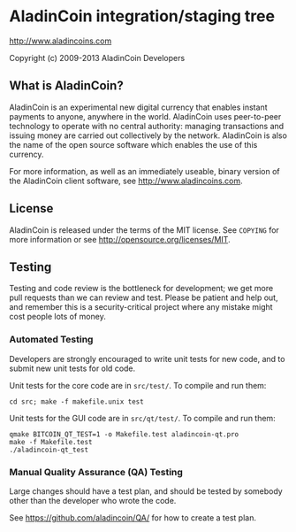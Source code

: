 AladinCoin integration/staging tree
================================

http://www.aladincoins.com

Copyright (c) 2009-2013 AladinCoin Developers

What is AladinCoin?
----------------

AladinCoin is an experimental new digital currency that enables instant payments to
anyone, anywhere in the world. AladinCoin uses peer-to-peer technology to operate
with no central authority: managing transactions and issuing money are carried
out collectively by the network. AladinCoin is also the name of the open source
software which enables the use of this currency.

For more information, as well as an immediately useable, binary version of
the AladinCoin client software, see http://www.aladincoins.com.

License
-------

AladinCoin is released under the terms of the MIT license. See `COPYING` for more
information or see http://opensource.org/licenses/MIT.

Testing
-------

Testing and code review is the bottleneck for development; we get more pull
requests than we can review and test. Please be patient and help out, and
remember this is a security-critical project where any mistake might cost people
lots of money.

### Automated Testing

Developers are strongly encouraged to write unit tests for new code, and to
submit new unit tests for old code.

Unit tests for the core code are in `src/test/`. To compile and run them:

    cd src; make -f makefile.unix test

Unit tests for the GUI code are in `src/qt/test/`. To compile and run them:

    qmake BITCOIN_QT_TEST=1 -o Makefile.test aladincoin-qt.pro
    make -f Makefile.test
    ./aladincoin-qt_test


### Manual Quality Assurance (QA) Testing

Large changes should have a test plan, and should be tested by somebody other
than the developer who wrote the code.

See https://github.com/aladincoin/QA/ for how to create a test plan.
